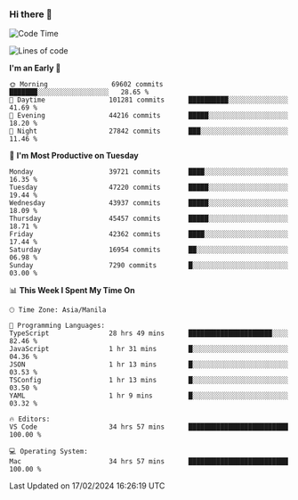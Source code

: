 ### Hi there 👋

<!--START_SECTION:waka-->
![Code Time](http://img.shields.io/badge/Code%20Time-4%2C896%20hrs%2032%20mins-blue)

![Lines of code](https://img.shields.io/badge/From%20Hello%20World%20I%27ve%20Written-109.4%20million%20lines%20of%20code-blue)

**I'm an Early 🐤** 

```text
🌞 Morning                69602 commits       ███████░░░░░░░░░░░░░░░░░░   28.65 % 
🌆 Daytime                101281 commits      ██████████░░░░░░░░░░░░░░░   41.69 % 
🌃 Evening                44216 commits       █████░░░░░░░░░░░░░░░░░░░░   18.20 % 
🌙 Night                  27842 commits       ███░░░░░░░░░░░░░░░░░░░░░░   11.46 % 
```
📅 **I'm Most Productive on Tuesday** 

```text
Monday                   39721 commits       ████░░░░░░░░░░░░░░░░░░░░░   16.35 % 
Tuesday                  47220 commits       █████░░░░░░░░░░░░░░░░░░░░   19.44 % 
Wednesday                43937 commits       █████░░░░░░░░░░░░░░░░░░░░   18.09 % 
Thursday                 45457 commits       █████░░░░░░░░░░░░░░░░░░░░   18.71 % 
Friday                   42362 commits       ████░░░░░░░░░░░░░░░░░░░░░   17.44 % 
Saturday                 16954 commits       ██░░░░░░░░░░░░░░░░░░░░░░░   06.98 % 
Sunday                   7290 commits        █░░░░░░░░░░░░░░░░░░░░░░░░   03.00 % 
```


📊 **This Week I Spent My Time On** 

```text
🕑︎ Time Zone: Asia/Manila

💬 Programming Languages: 
TypeScript               28 hrs 49 mins      █████████████████████░░░░   82.46 % 
JavaScript               1 hr 31 mins        █░░░░░░░░░░░░░░░░░░░░░░░░   04.36 % 
JSON                     1 hr 13 mins        █░░░░░░░░░░░░░░░░░░░░░░░░   03.53 % 
TSConfig                 1 hr 13 mins        █░░░░░░░░░░░░░░░░░░░░░░░░   03.50 % 
YAML                     1 hr 9 mins         █░░░░░░░░░░░░░░░░░░░░░░░░   03.32 % 

🔥 Editors: 
VS Code                  34 hrs 57 mins      █████████████████████████   100.00 % 

💻 Operating System: 
Mac                      34 hrs 57 mins      █████████████████████████   100.00 % 
```


 Last Updated on 17/02/2024 16:26:19 UTC
<!--END_SECTION:waka-->


<!--
**rad182/rad182** is a ✨ _special_ ✨ repository because its `README.md` (this file) appears on your GitHub profile.

Here are some ideas to get you started:

- 🔭 I’m currently working on ...
- 🌱 I’m currently learning ...
- 👯 I’m looking to collaborate on ...
- 🤔 I’m looking for help with ...
- 💬 Ask me about ...
- 📫 How to reach me: ...
- 😄 Pronouns: ...
- ⚡ Fun fact: ...
-->
